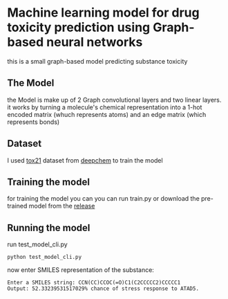 # Machine learning model for drug toxicity prediction using Graph-based neural networks
this is a small graph-based model predicting substance toxicity
## The Model
the Model is make up of 2 Graph convolutional layers and two linear layers. it works by turning a molecule's chemical representation into a 1-hot encoded matrix (whuch represents atoms) and an edge matrix (which represents bonds)
## Dataset
I used [tox21](https://github.com/deepchem/deepchem/blob/master/datasets/tox21.csv.gz) dataset from [deepchem](https://github.com/deepchem/deepchem/) to train the model
## Training the model
for training the model you can you can run train.py or download the pre-trained model from the [release](https://github.com/Null-byte-00/toxicity-prediction-gnn/releases/latest/)
## Running the model
run test_model_cli.py
```
python test_model_cli.py
```
now enter SMILES representation of the substance:
```
Enter a SMILES string: CCN(CC)CCOC(=O)C1(C2CCCCC2)CCCCC1
Output: 52.33239531517029% chance of stress response to ATAD5.
```
